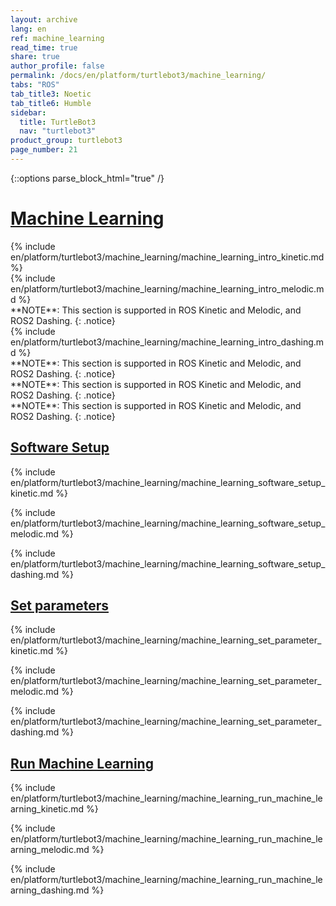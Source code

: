 ```yaml
---
layout: archive
lang: en
ref: machine_learning
read_time: true
share: true
author_profile: false
permalink: /docs/en/platform/turtlebot3/machine_learning/
tabs: "ROS"
tab_title3: Noetic
tab_title6: Humble
sidebar:
  title: TurtleBot3
  nav: "turtlebot3"
product_group: turtlebot3
page_number: 21
---
```


<style>
  body {
    counter-reset: h1 8 !important;
  }
</style>

{::options parse_block_html="true" /}

# [Machine Learning](#machine-learning)

<section data-id="{{ page.tab_title1 }}" class="tab_contents">
{% include en/platform/turtlebot3/machine_learning/machine_learning_intro_kinetic.md %}
</section>

<section data-id="{{ page.tab_title2 }}" class="tab_contents">
{% include en/platform/turtlebot3/machine_learning/machine_learning_intro_melodic.md %}
</section> 

<section data-id="{{ page.tab_title3 }}" class="tab_contents">
**NOTE**: This section is supported in ROS Kinetic and Melodic, and ROS2 Dashing. 
{: .notice}
</section> 

<section data-id="{{ page.tab_title4 }}" class="tab_contents">
{% include en/platform/turtlebot3/machine_learning/machine_learning_intro_dashing.md %}
</section>

<section data-id="{{ page.tab_title5 }}" class="tab_contents">
**NOTE**: This section is supported in ROS Kinetic and Melodic, and ROS2 Dashing. 
{: .notice}
</section> 

<section data-id="{{ page.tab_title6 }}" class="tab_contents">
**NOTE**: This section is supported in ROS Kinetic and Melodic, and ROS2 Dashing. 
{: .notice}
</section>

<section data-id="{{ page.tab_title7 }}" class="tab_contents">
**NOTE**: This section is supported in ROS Kinetic and Melodic, and ROS2 Dashing. 
{: .notice}
</section>


## [Software Setup](#software-setup)

<section data-id="{{ page.tab_title1 }}" class="tab_contents">

{% include en/platform/turtlebot3/machine_learning/machine_learning_software_setup_kinetic.md %}

</section>

<section data-id="{{ page.tab_title2 }}" class="tab_contents">

{% include en/platform/turtlebot3/machine_learning/machine_learning_software_setup_melodic.md %}

</section> 


<section data-id="{{ page.tab_title4 }}" class="tab_contents">

{% include en/platform/turtlebot3/machine_learning/machine_learning_software_setup_dashing.md %}

</section>

<!-- <section data-id="{{ page.tab_title4 }}" class="tab_contents">

**NOTE**: This feature is available for Kinetic, Dashing only. 
{: .notice}

</section> -->

<!-- <section data-id="{{ page.tab_title5 }}" class="tab_contents">

**NOTE**: This feature is available for Kinetic, Dashing only. 
{: .notice}

</section> -->


## [Set parameters](#set-parameters)

<section data-id="{{ page.tab_title1 }}" class="tab_contents">

{% include en/platform/turtlebot3/machine_learning/machine_learning_set_parameter_kinetic.md %}

</section>


<section data-id="{{ page.tab_title2 }}" class="tab_contents">

{% include en/platform/turtlebot3/machine_learning/machine_learning_set_parameter_melodic.md %}

</section> 


<section data-id="{{ page.tab_title4 }}" class="tab_contents">

{% include en/platform/turtlebot3/machine_learning/machine_learning_set_parameter_dashing.md %}

</section>

<!-- <section data-id="{{ page.tab_title4 }}" class="tab_contents">

**NOTE**: This feature is available for Kinetic, Dashing only. 
{: .notice}

</section> -->

<!-- <section data-id="{{ page.tab_title5 }}" class="tab_contents">

**NOTE**: This feature is available for Kinetic, Dashing only. 
{: .notice}

</section> -->

## [Run Machine Learning](#run-machine-learning)

<section data-id="{{ page.tab_title1 }}" class="tab_contents">


{% include en/platform/turtlebot3/machine_learning/machine_learning_run_machine_learning_kinetic.md %}

</section>


<section data-id="{{ page.tab_title2 }}" class="tab_contents">

{% include en/platform/turtlebot3/machine_learning/machine_learning_run_machine_learning_melodic.md %}

</section> 


<section data-id="{{ page.tab_title4 }}" class="tab_contents">

{% include en/platform/turtlebot3/machine_learning/machine_learning_run_machine_learning_dashing.md %}

</section>


<!-- <section data-id="{{ page.tab_title4 }}" class="tab_contents">

**NOTE**: This feature is available for Kinetic, Dashing only. 
{: .notice}

</section> -->

<!-- <section data-id="{{ page.tab_title5 }}" class="tab_contents">

**NOTE**: This feature is available for Kinetic, Dashing only. 
{: .notice}

</section> -->
